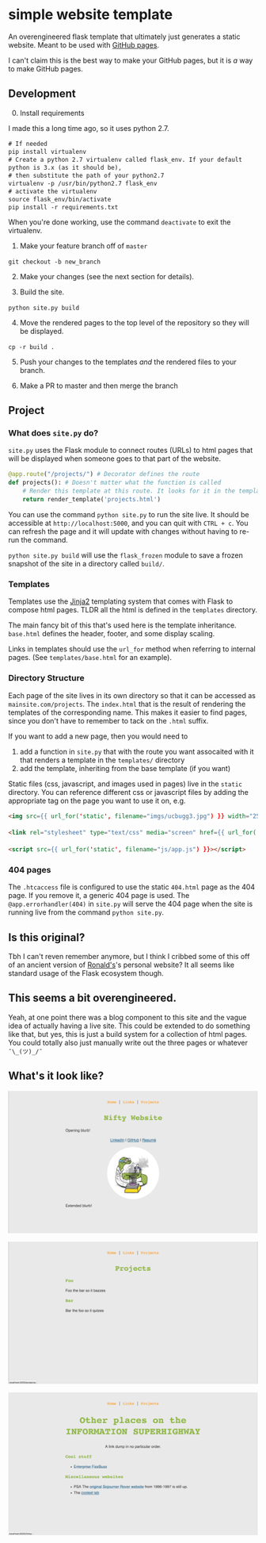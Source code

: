 simple website template
================

An overengineered flask template that ultimately just generates a static website. Meant to be used with [GitHub pages](https://pages.github.com/).

I can't claim this is the best way to make your GitHub pages, but it is _a_ way to make GitHub pages.

## Development

0. Install requirements

I made this a long time ago, so it uses python 2.7.
```
# If needed
pip install virtualenv
# Create a python 2.7 virtualenv called flask_env. If your default python is 3.x (as it should be),
# then substitute the path of your python2.7
virtualenv -p /usr/bin/python2.7 flask_env
# activate the virtualenv
source flask_env/bin/activate
pip install -r requirements.txt
```

When you're done working, use the command `deactivate` to exit the virtualenv.

1. Make your feature branch off of `master`

`git checkout -b new_branch`

2. Make your changes (see the next section for details).

3. Build the site.

`python site.py build`

4. Move the rendered pages to the top level of the repository so they will be displayed.

`cp -r build .`

5. Push your changes to the templates _and_ the rendered files to your branch.

6. Make a PR to master and then merge the branch


## Project

### What does `site.py` do?

`site.py` uses the Flask module to connect routes (URLs) to html pages that will be displayed when someone goes to that part of the website.

```python
@app.route("/projects/") # Decorator defines the route
def projects(): # Doesn't matter what the function is called
    # Render this template at this route. It looks for it in the templates/ directory.
    return render_template('projects.html')
```

You can use the command `python site.py` to run the site live. It should be accessible at `http://localhost:5000`, and you can quit with `CTRL + c`. You can refresh the page and it will update with changes without having to re-run the command.

`python site.py build` will use the `flask_frozen` module to save a frozen snapshot of the site in a directory called `build/`.

### Templates

Templates use the [Jinja2](http://jinja.pocoo.org/docs/2.9/) templating system that comes with Flask to compose html pages. TLDR all the html is defined in the `templates` directory.

The main fancy bit of this that's used here is the template inheritance. `base.html` defines the header, footer, and some display scaling.

Links in templates should use the `url_for` method when referring to internal pages. (See `templates/base.html` for an example).

### Directory Structure

Each page of the site lives in its own directory so that it can be accessed as `mainsite.com/projects`. The `index.html` that is the result of rendering the templates of the corresponding name. This makes it easier to find pages, since you don't have to remember to tack on the `.html` suffix.

If you want to add a new page, then you would need to

1. add a function in `site.py` that with the route you want assocaited with it that renders a template in the `templates/` directory
2. add the template, inheriting from the base template (if you want)

Static files (css, javascript, and images used in pages) live in the `static` directory. You can reference different css or javascript files by adding the appropriate tag on the page you want to use it on, e.g.

```html
<img src={{ url_for('static', filename="imgs/ucbugg3.jpg") }} width="256px">

<link rel="stylesheet" type="text/css" media="screen" href={{ url_for('static', filename="css/style.css") }}>

<script src={{ url_for('static', filename="js/app.js") }}></script>
```

### 404 pages

The `.htcaccess` file is configured to use the static `404.html` page as the 404 page. If you remove it, a generic 404 page is used. The `@app.errorhandler(404)` in `site.py` will serve the 404 page when the site is running live from the command `python site.py`.


## Is this original?

Tbh I can't reven remember anymore, but I think I cribbed some of this off of an ancient version of [Ronald's](https://github.com/rskwan/)'s personal website? It all seems like standard usage of the Flask ecosystem though.

## This seems a bit overengineered.

Yeah, at one point there was a blog component to this site and the vague idea of actually having a live site. This could be extended to do something like that, but yes, this is just a build system for a collection of html pages. You could totally also just manually write out the three pages or whatever `¯\_(ツ)_/¯`

## What's it look like?

![index](static/imgs/index_screenshot.png)

![projects](static/imgs/projects_screenshot.png)

![links](static/imgs/links_screenshot.png)